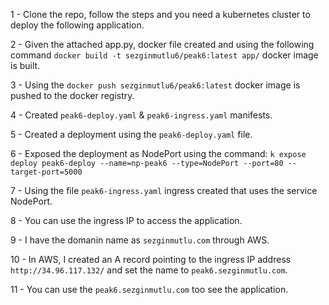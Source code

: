 1 - Clone the repo, follow the steps and you need a kubernetes cluster to deploy the following application.

2 - Given the attached app.py, docker file created and using the following command `docker build -t sezginmutlu6/peak6:latest app/` docker image is built.

3 - Using the `docker push sezginmutlu6/peak6:latest` docker image is pushed to the docker registry.

4 - Created `peak6-deploy.yaml` & `peak6-ingress.yaml` manifests.

5 - Created a deployment using the `peak6-deploy.yaml` file.

6 - Exposed the deployment as NodePort using the command: `k expose deploy peak6-deploy --name=np-peak6 --type=NodePort --port=80 --target-port=5000`

7 - Using the file `peak6-ingress.yaml` ingress created that uses the service NodePort.

8 - You can use the ingress IP to access the application. 

9 - I have the domanin name as `sezginmutlu.com` through AWS. 

10 - In AWS, I created an A record pointing to the ingress IP address `http://34.96.117.132/` and set the name to `peak6.sezginmutlu.com`.

11 - You can use the `peak6.sezginmutlu.com` too see the application.
